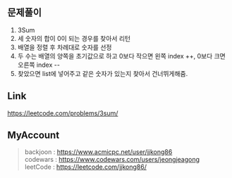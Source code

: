 ## 문제풀이
 1. 3Sum
 2. 세 숫자의 합이 0이 되는 경우를 찾아서 리턴
 3. 배열을 정렬 후 차례대로 숫자를 선정
 4. 두 수는 배열의 양쪽을 초기값으로 하고 0보다 작으면 왼쪽 index ++, 0보다 크면 오른쪽 index --
 5. 찾았으면 list에 넣어주고 같은 숫자가 있는지 찾아서 건너뛰게해줌.
 
## Link
https://leetcode.com/problems/3sum/

## MyAccount

> backjoon : <https://www.acmicpc.net/user/jjkong86>  
> codewars : <https://www.codewars.com/users/jeongjeagong>  
> leetCode : <https://leetcode.com/jjkong86/>
